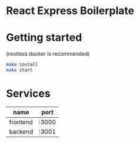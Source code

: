 # React Express Boilerplate

# Getting started
(rootless docker is recommended)
```bash
make install
make start
```

# Services
| name | port |
| --- | --- |
| frontend | :3000 |
| backend | :3001 |